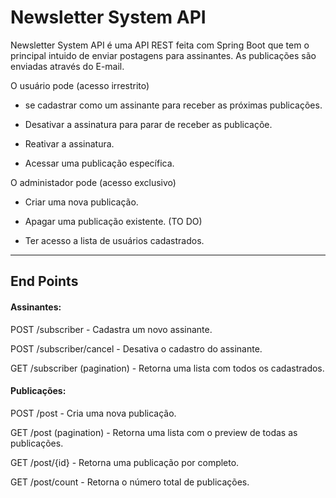 # Newsletter System API

Newsletter System API é uma API REST feita com Spring Boot que tem o principal intuido de enviar postagens para assinantes. As publicações são enviadas através do E-mail.

O usuário pode (acesso irrestrito)

* se cadastrar como um assinante para receber as próximas publicações.

* Desativar a assinatura para parar de receber as publicaçõe.

* Reativar a assinatura.

* Acessar uma publicação específica.


O administador pode (acesso exclusivo)

* Criar uma nova publicação.

* Apagar uma publicação existente. (TO DO)

* Ter acesso a lista de usuários cadastrados.

---

## End Points

#### Assinantes:

POST /subscriber - Cadastra um novo assinante.

POST /subscriber/cancel - Desativa o cadastro do assinante.

GET /subscriber (pagination) - Retorna uma lista com todos os cadastrados.

#### Publicações:

POST /post - Cria uma nova publicação.

GET /post (pagination) - Retorna uma lista com o preview de todas as publicações.

GET /post/{id} - Retorna uma publicação por completo.

GET /post/count - Retorna o número total de publicações.